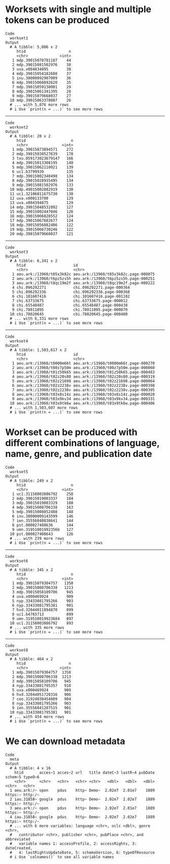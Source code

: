 # Worksets with single and multiple tokens can be produced

    Code
      workset1
    Output
      # A tibble: 5,086 x 2
         htid                   n
         <chr>              <int>
       1 mdp.39015078781187    44
       2 mdp.39015081502976    38
       3 uva.x004834895        38
       4 mdp.39015054182608    37
       5 inu.30000092907009    36
       6 mdp.39015060892620    35
       7 mdp.39015059138001    29
       8 mdp.39015061341395    28
       9 mdp.39015079668037    27
      10 mdp.39015063378007    26
      # ... with 5,076 more rows
      # i Use `print(n = ...)` to see more rows

---

    Code
      workset2
    Output
      # A tibble: 20 x 2
         htid                    n
         <chr>               <int>
       1 mdp.39015073894571    272
       2 mdp.39015038527639    178
       3 txu.059173023679147   166
       4 mdp.39015013308195    140
       5 mdp.39015062110021    139
       6 uc1.b3799939          135
       7 mdp.39015002340498    134
       8 mdp.39015028935495    134
       9 mdp.39015081502976    133
      10 mdp.49015002882919    130
      11 uc1.32106011675730    130
      12 uva.x000133700        129
      13 uva.x004394875        129
      14 mdp.39015048532892    127
      15 mdp.39015002447046    126
      16 mdp.39015066828552    124
      17 mdp.39015067682677    124
      18 mdp.39015056882486    122
      19 mdp.39015066730246    122
      20 mdp.39015079668037    121

---

    Code
      workset3
    Output
      # A tibble: 6,341 x 2
         htid                     id                                  
         <chr>                    <chr>                               
       1 aeu.ark:/13960/t05x3k82c aeu.ark:/13960/t05x3k82c.page-000075
       2 aeu.ark:/13960/t6pz5zs5h aeu.ark:/13960/t6pz5zs5h.page-000251
       3 aeu.ark:/13960/t8qc19m2f aeu.ark:/13960/t8qc19m2f.page-000222
       4 chi.096292271            chi.096292271.page-000364           
       5 chi.096292336            chi.096292336.page-000368           
       6 chi.101607416            chi.101607416.page-001182           
       7 chi.63733675             chi.63733675.page-000012            
       8 chi.65548487             chi.65548487.page-000438            
       9 chi.78011095             chi.78011095.page-000870            
      10 chi.78020645             chi.78020645.page-000400            
      # ... with 6,331 more rows
      # i Use `print(n = ...)` to see more rows

---

    Code
      workset4
    Output
      # A tibble: 1,503,617 x 2
         htid                     id                                  
         <chr>                    <chr>                               
       1 aeu.ark:/13960/t0000m66t aeu.ark:/13960/t0000m66t.page-000270
       2 aeu.ark:/13960/t00z7p50m aeu.ark:/13960/t00z7p50m.page-000060
       3 aeu.ark:/13960/t01z50k65 aeu.ark:/13960/t01z50k65.page-000483
       4 aeu.ark:/13960/t02z20s80 aeu.ark:/13960/t02z20s80.page-000319
       5 aeu.ark:/13960/t02z21698 aeu.ark:/13960/t02z21698.page-000064
       6 aeu.ark:/13960/t02z2238v aeu.ark:/13960/t02z2238v.page-000398
       7 aeu.ark:/13960/t02z2238v aeu.ark:/13960/t02z2238v.page-000395
       8 aeu.ark:/13960/t03x8s14z aeu.ark:/13960/t03x8s14z.page-000020
       9 aeu.ark:/13960/t03x9kv34 aeu.ark:/13960/t03x9kv34.page-000331
      10 aeu.ark:/13960/t03x9tk6w aeu.ark:/13960/t03x9tk6w.page-000406
      # ... with 1,503,607 more rows
      # i Use `print(n = ...)` to see more rows

# Workset can be produced with different combinations of language, name, genre, and publication date

    Code
      workset5
    Output
      # A tibble: 249 x 2
         htid                    n
         <chr>               <int>
       1 uc1.31158003886792    258
       2 mdp.39015019003337    184
       3 mdp.39015019003329    180
       4 mdp.39015008706338    163
       5 mdp.39015008852488    148
       6 inu.30000009143599    146
       7 ien.35556040838641    144
       8 pst.000027408636      144
       9 umn.31951001992356b   127
      10 pst.000027408643      126
      # ... with 239 more rows
      # i Use `print(n = ...)` to see more rows

---

    Code
      workset6
    Output
      # A tibble: 345 x 2
         htid                    n
         <chr>               <int>
       1 mdp.39015079304757   1358
       2 mdp.39015008706338   1213
       3 mdp.39015058109706    945
       4 uva.x000469924        909
       5 nyp.33433081795266    903
       6 nyp.33433081795381    901
       7 hvd.32044011894870    899
       8 uc1.b4765713          899
       9 umn.319510019923684   897
      10 uc1.31158003886792    893
      # ... with 335 more rows
      # i Use `print(n = ...)` to see more rows

---

    Code
      workset8
    Output
      # A tibble: 464 x 2
         htid                   n
         <chr>              <int>
       1 mdp.39015079304757  1358
       2 mdp.39015008706338  1213
       3 mdp.39015058109706   945
       4 nyp.33433081795357   910
       5 uva.x000469924       909
       6 hvd.32044051720316   906
       7 coo.31924030454809   904
       8 nyp.33433081795266   903
       9 ien.35556041207515   901
      10 nyp.33433081795381   901
      # ... with 454 more rows
      # i Use `print(n = ...)` to see more rows

# We can download metadata

    Code
      meta
    Output
      # A tibble: 4 x 16
        htid       acces~1 acces~2 url   title dateC~3 lastR~4 pubDate schem~5 typeO~6
        <chr>      <chr>   <chr>   <chr> <chr>   <dbl>   <dbl>   <dbl> <chr>   <chr>  
      1 aeu.ark:/~ open    pdus    http~ Demo~  2.02e7  2.01e7    1889 https:~ http:/~
      2 iau.31858~ google  pdus    http~ Demo~  2.02e7  2.02e7    1889 https:~ http:/~
      3 aeu.ark:/~ open    pdus    http~ Demo~  2.02e7  2.01e7    1889 https:~ http:/~
      4 iau.31858~ google  pdus    http~ Demo~  2.02e7  2.02e7    1889 https:~ http:/~
      # ... with 6 more variables: language <chr>, oclc <dbl>, genre <chr>,
      #   contributor <chr>, publisher <chr>, pubPlace <chr>, and abbreviated
      #   variable names 1: accessProfile, 2: accessRights, 3: dateCreated,
      #   4: lastRightsUpdateDate, 5: schemaVersion, 6: typeOfResource
      # i Use `colnames()` to see all variable names


